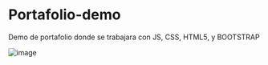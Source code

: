 # Portafolio-demo
Demo de portafolio donde se trabajara con JS, CSS, HTML5, y BOOTSTRAP

![image](https://user-images.githubusercontent.com/43628136/169185226-17440f17-60da-447d-a400-83bb2fc549e3.png)
